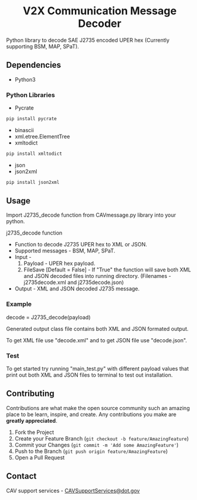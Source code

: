 <h1 align="center"> V2X Communication Message Decoder </h1>

Python library to decode SAE J2735 encoded UPER hex (Currently supporting BSM, MAP, SPaT).

## Dependencies

* Python3

### Python Libraries
* Pycrate
```sh
pip install pycrate 
```
* binascii
* xml.etree.ElementTree
* xmltodict
```sh
pip install xmltodict 
```
* json
* json2xml
```sh
pip install json2xml 
```


## Usage 
Import J2735_decode function from CAVmessage.py library into your python. 

j2735_decode function
    
* Function to decode J2735 UPER hex to XML or JSON.
* Supported messages - BSM, MAP, SPaT.
* Input - 
    1. Payload - UPER hex payload.
    2. FileSave [Default = False] - If "True" the function will save both XML and JSON decoded files into running directory. (Filenames - j2735decode.xml and j2735decode.json)
* Output - XML and JSON decoded J2735 message.

### Example

decode = J2735_decode(payload)

Generated output class file contains both XML and JSON formated output.

To get XML file use "decode.xml" and to get JSON file use "decode.json".

### Test

To get started try running "main_test.py" with different payload values that print out both XML and JSON files to terminal to test out installation.  

## Contributing

Contributions are what make the open source community such an amazing place to be learn, inspire, and create. Any contributions you make are **greatly appreciated**.

1. Fork the Project
2. Create your Feature Branch (`git checkout -b feature/AmazingFeature`)
3. Commit your Changes (`git commit -m 'Add some AmazingFeature'`)
4. Push to the Branch (`git push origin feature/AmazingFeature`)
5. Open a Pull Request


## Contact
CAV support services - [CAVSupportServices@dot.gov](CAVSupportServices@dot.gov)


